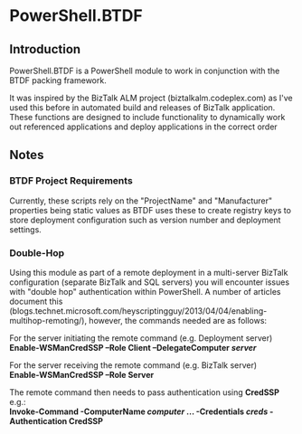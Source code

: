 # PowerShell.BTDF

## Introduction

PowerShell.BTDF is a PowerShell module to work in conjunction with the BTDF packing framework.

It was inspired by the BizTalk ALM project (biztalkalm.codeplex.com) as I've used this before in automated build and releases of BizTalk application. These functions are designed to include functionality to dynamically work out referenced applications and deploy applications in the correct order

## Notes

### BTDF Project Requirements

Currently, these scripts rely on the "ProjectName" and "Manufacturer" properties being static values as BTDF uses these to create registry keys to store deployment configuration such as version number and deployment settings.

### Double-Hop

Using this module as part of a remote deployment in a multi-server BizTalk configuration (separate BizTalk and SQL servers) you will encounter issues with "double hop" authentication within PowerShell. A number of articles document this (blogs.technet.microsoft.com/heyscriptingguy/2013/04/04/enabling-multihop-remoting/), however, the commands needed are as follows:

For the server initiating the remote command (e.g. Deployment server)  
**Enable-WSManCredSSP –Role Client –DelegateComputer *server***  

For the server receiving the remote command (e.g. BizTalk server)  
**Enable-WSManCredSSP –Role Server**

The remote command then needs to pass authentication using **CredSSP** e.g.:  
**Invoke-Command -ComputerName *computer* ... -Credentials *creds* -Authentication CredSSP**